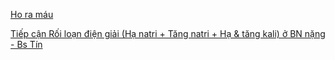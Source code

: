 [Ho ra máu](../100%20Reference%20notes/Ho%20ra%20m%C3%A1u.md)  
  
[Tiếp cận Rối loạn điện giải (Hạ natri + Tăng natri + Hạ & tăng kali) ở BN nặng - Bs Tín](Ti%C3%AA%CC%81p%20c%C3%A2%CC%A3n%20R%C3%B4%CC%81i%20loa%CC%A3n%20%C4%91i%C3%AA%CC%A3n%20gia%CC%89i%20(Ha%CC%A3%20natri%20+%20T%C4%83ng%20natri%20+%20Ha%CC%A3%20&%20t%C4%83ng%20kali)%20%C6%A1%CC%89%20BN%20n%C4%83%CC%A3ng%20-%20Bs%20Ti%CC%81n.md)